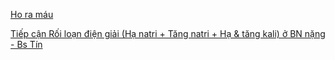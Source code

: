 [Ho ra máu](../100%20Reference%20notes/Ho%20ra%20m%C3%A1u.md)  
  
[Tiếp cận Rối loạn điện giải (Hạ natri + Tăng natri + Hạ & tăng kali) ở BN nặng - Bs Tín](Ti%C3%AA%CC%81p%20c%C3%A2%CC%A3n%20R%C3%B4%CC%81i%20loa%CC%A3n%20%C4%91i%C3%AA%CC%A3n%20gia%CC%89i%20(Ha%CC%A3%20natri%20+%20T%C4%83ng%20natri%20+%20Ha%CC%A3%20&%20t%C4%83ng%20kali)%20%C6%A1%CC%89%20BN%20n%C4%83%CC%A3ng%20-%20Bs%20Ti%CC%81n.md)